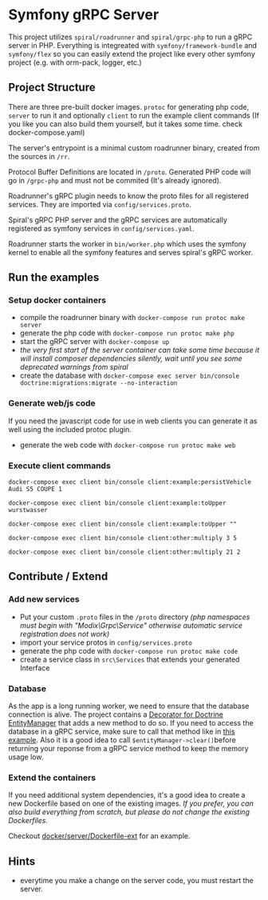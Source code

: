 # Symfony gRPC Server

This project utilizes `spiral/roadrunner` and `spiral/grpc-php` to run a gRPC server in PHP.
Everything is integreated with `symfony/framework-bundle` and `symfony/flex` so you can easily extend the project like every other symfony project (e.g. with orm-pack, logger, etc.)

## Project Structure

There are three pre-built docker images. `protoc` for generating php code, `server` to run it and optionally `client` to run the example client commands (If you like you can also build them yourself, but it takes some time. check docker-compose.yaml)

The server's entrypoint is a minimal custom roadrunner binary, created from the sources in `/rr`.

Protocol Buffer Definitions are located in `/proto`. Generated PHP code will go in `/grpc-php` and must not be commited (It's already ignored).

Roadrunner's gRPC plugin needs to know the proto files for all registered services. They are imported via `config/services.proto`.

Spiral's gRPC PHP server and the gRPC services are automatically registered as symfony services in `config/services.yaml`.

Roadrunner starts the worker in `bin/worker.php` which uses the symfony kernel to enable all the symfony features and serves spiral's gRPC worker.


## Run the examples

### Setup docker containers

* compile the roadrunner binary with `docker-compose run protoc make server`
* generate the php code with `docker-compose run protoc make php`
* start the gRPC server with `docker-compose up`
* *the very first start of the server container can take some time because it will install composer dependencies silently, wait until you see some deprecated warnings from spiral*
* create the database with `docker-compose exec server bin/console doctrine:migrations:migrate --no-interaction`

### Generate web/js code
If you need the javascript code for use in web clients you can generate it as well using the included protoc plugin.
* generate the web code with `docker-compose run protoc make web`


### Execute client commands
`docker-compose exec client bin/console client:example:persistVehicle Audi S5 COUPE 1`

`docker-compose exec client bin/console client:example:toUpper wurstwasser`

`docker-compose exec client bin/console client:example:toUpper ""`

`docker-compose exec client bin/console client:other:multiply 3 5`

`docker-compose exec client bin/console client:other:multiply 21 2`

## Contribute / Extend

### Add new services

* Put your custom `.proto` files in the `/proto` directory *(php namespaces must begin with "Modix\\Grpc\\Service" otherwise automatic service registration does not work)*
* import your service protos in `config/services.proto`
* generate the php code with `docker-compose run protoc make code`
* create a service class in `src\Services` that extends your generated Interface

### Database

As the app is a long running worker, we need to ensure that the database connection is alive. The project contains a [Decorator for Doctrine EntityManager](src/Doctrine/EntityManager.php) that adds a new method to do so. 
If you need to access the database in a gRPC service, make sure to call that method like in [this example](src/Service/Example/v1/ComandService.php).
Also it is a good idea to call `$entityManager->clear()`before returning your reponse from a gRPC service method to keep the memory usage low.

### Extend the containers

If you need additional system dependencies, it's a good idea to create a new Dockerfile based on one of the existing images. *If you prefer, you can also build everything from scratch, but please do not change the existing Dockerfiles.*

Checkout [docker/server/Dockerfile-ext](docker/server/Dockerfile-ext) for an example.

## Hints

* everytime you make a change on the server code, you must restart the server.
